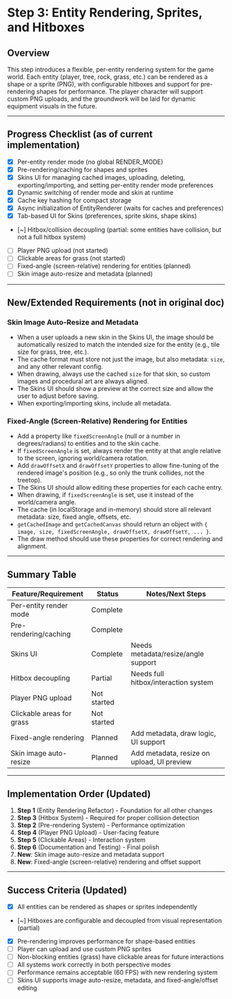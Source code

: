 # Step 3: Entity Rendering, Sprites, and Hitboxes

## Overview

This step introduces a flexible, per-entity rendering system for the game world. Each entity (player, tree, rock, grass, etc.) can be rendered as a shape or a sprite (PNG), with configurable hitboxes and support for pre-rendering shapes for performance. The player character will support custom PNG uploads, and the groundwork will be laid for dynamic equipment visuals in the future.

---

## Progress Checklist (as of current implementation)

- [x] Per-entity render mode (no global RENDER_MODE)
- [x] Pre-rendering/caching for shapes and sprites
- [x] Skins UI for managing cached images, uploading, deleting, exporting/importing, and setting per-entity render mode preferences
- [x] Dynamic switching of render mode and skin at runtime
- [x] Cache key hashing for compact storage
- [x] Async initialization of EntityRenderer (waits for caches and preferences)
- [x] Tab-based UI for Skins (preferences, sprite skins, shape skins)
- [~] Hitbox/collision decoupling (partial: some entities have collision, but not a full hitbox system)
- [ ] Player PNG upload (not started)
- [ ] Clickable areas for grass (not started)
- [ ] Fixed-angle (screen-relative) rendering for entities (planned)
- [ ] Skin image auto-resize and metadata (planned)

---

## New/Extended Requirements (not in original doc)

### Skin Image Auto-Resize and Metadata
- When a user uploads a new skin in the Skins UI, the image should be automatically resized to match the intended size for the entity (e.g., tile size for grass, tree, etc.).
- The cache format must store not just the image, but also metadata: `size`, and any other relevant config.
- When drawing, always use the cached `size` for that skin, so custom images and procedural art are always aligned.
- The Skins UI should show a preview at the correct size and allow the user to adjust before saving.
- When exporting/importing skins, include all metadata.

### Fixed-Angle (Screen-Relative) Rendering for Entities
- Add a property like `fixedScreenAngle` (null or a number in degrees/radians) to entities and to the skin cache.
- If `fixedScreenAngle` is set, always render the entity at that angle relative to the screen, ignoring world/camera rotation.
- Add `drawOffsetX` and `drawOffsetY` properties to allow fine-tuning of the rendered image's position (e.g., so only the trunk collides, not the treetop).
- The Skins UI should allow editing these properties for each cache entry.
- When drawing, if `fixedScreenAngle` is set, use it instead of the world/camera angle.
- The cache (in localStorage and in-memory) should store all relevant metadata: size, fixed angle, offsets, etc.
- `getCachedImage` and `getCachedCanvas` should return an object with `{ image, size, fixedScreenAngle, drawOffsetX, drawOffsetY, ... }`.
- The draw method should use these properties for correct rendering and alignment.

---

## Summary Table

| Feature/Requirement                | Status      | Notes/Next Steps |
|------------------------------------|-------------|------------------|
| Per-entity render mode             | Complete    |                  |
| Pre-rendering/caching              | Complete    |                  |
| Skins UI                           | Complete    | Needs metadata/resize/angle support |
| Hitbox decoupling                  | Partial     | Needs full hitbox/interaction system |
| Player PNG upload                  | Not started |                  |
| Clickable areas for grass          | Not started |                  |
| Fixed-angle rendering              | Planned     | Add metadata, draw logic, UI support |
| Skin image auto-resize             | Planned     | Add metadata, resize on upload, UI preview |

---

## Implementation Order (Updated)
1. **Step 1** (Entity Rendering Refactor) - Foundation for all other changes
2. **Step 3** (Hitbox System) - Required for proper collision detection
3. **Step 2** (Pre-rendering System) - Performance optimization
4. **Step 4** (Player PNG Upload) - User-facing feature
5. **Step 5** (Clickable Areas) - Interaction system
6. **Step 6** (Documentation and Testing) - Final polish
7. **New**: Skin image auto-resize and metadata support
8. **New**: Fixed-angle (screen-relative) rendering and offset support

---

## Success Criteria (Updated)
- [x] All entities can be rendered as shapes or sprites independently
- [~] Hitboxes are configurable and decoupled from visual representation (partial)
- [x] Pre-rendering improves performance for shape-based entities
- [ ] Player can upload and use custom PNG sprites
- [ ] Non-blocking entities (grass) have clickable areas for future interactions
- [ ] All systems work correctly in both perspective modes
- [ ] Performance remains acceptable (60 FPS) with new rendering system
- [ ] Skins UI supports image auto-resize, metadata, and fixed-angle/offset editing 